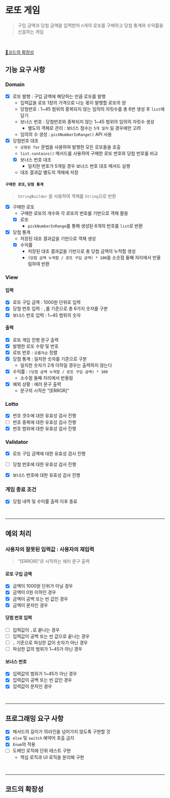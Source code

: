 # 로또 게임
> 구입 금액과 당첨 금액을 입력받아 n개의 로또를 구매하고 당첨 통계와 수익률을 산출하는 게임 

<br/>

[🚀코드의 확장성](#코드의-확장성)

## 기능 요구 사항

### Domain
- [x] 로또 발행 : 구입 금액에 해당하는 만큼 로또를 발행
  - 입력값을 로또 1장의 가격으로 나눈 몫이 발행할 로또의 양
  - 당첨번호 : 1~45 범위의 중복되지 않는 임의의 자릿수를 총 6번 생성 후 `list`에 담기
  - 보너스 번호 : 당첨번호와 중복되지 않는 1~45 범위의 임의의 자릿수 생성
    - 별도의 객체로 관리 : 보너스 점수는 `5개 일치` 일 경우에만 고려
  - 임의의 수 생성 : `pickNumberInRange()` API 사용
- [x] 당첨번호 대조
  - `상향된 for` 문법을 사용하여 발행한 모든 로또들을 호출
  - `list.contains()` 메서드를 사용하여 구매한 로또 번호와 당첨 번호를 비교
  - [x] 보너스 번호 대조
    - 일치한 번호가 5개일 경우 보너스 번호 대조 메서드 실행
  - 대조 결과값 별도의 객체에 저장

#### `구매한 로또`, `당첨 통계`
>`StringBuilder` 을 사용하여 객체를 `String`으로 반환
- [x] 구매한 로또
  - 구매한 로또의 개수와 각 로또의 번호를 기반으로 객체 활용
  - [x] 로또
    - `pickNumberInRange`를 통해 생성된 6개의 번호를 `list`로 반환
- [x] 당첨 통계
  - 저장된 대조 결과값을 기반으로 객체 생성
  - [x] 수익률
    - 저장된 대조 결과값을 기반으로 총 당첨 금액의 누적합 생성
    - `(당첨 금액 누적합 / 로또 구입 금액) * 100`을 소숫점 둘째 자리에서 반올림하여 반환

### View
#### 입력
- [x] 로또 구입 금액 : 1000원 단위로 입력
- [x] 당첨 번호 입력 : `,`를 기준으로 총 6가지 숫자를 구분
- [x] 보너스 번호 입력 : 1~45 범위의 숫자

#### 출력
- [x] 로또 게임 진행 문구 출력
- [x] 발행한 로또 수량 및 번호
- [x] 로또 번호 : `오름차순` 정렬
- [x] 당첨 통계 : 일치한 숫자를 기준으로 구분
  - 일치한 숫자가 2개 이하일 경우는 출력하지 않는다
- [x] 수익률 : `(당첨 금액 누적합 / 로또 구입 금액) * 100`
  - 소수점 둘째 자리에서 반올림
- [x] 예외 상황 : 에러 문구 출력
  - 문구의 시작은 "[ERROR]"

### Lotto
- [x] 번호 갯수에 대한 유효성 검사 진행
- [ ] 번호 중복에 대한 유효성 검사 진행
- [x] 번호 범위에 대한 유효성 검사 진행

### Validator
- [x] 로또 구입 금액에 대한 유효성 검사 진행
- [ ] 당첨 번호에 대한 유효성 검사 진행
- [x] 보너스 번호에 대한 유효성 검사 진행


### 게임 종료 조건
- [x] 당첨 내역 및 수익률 출력 이후 종료

<br/>

---
## 예외 처리

### 사용자의 잘못된 입력값 : 사용자의 재입력
> "[ERROR]"로 시작하는 에러 문구 출력

#### 로또 구입 금액
- [x] 금액이 1000원 단위가 아닐 경우
- [x] 금액이 0원 이하인 경우
- [x] 금액이 공백 또는 빈 값인 경우
- [x] 금액이 문자인 경우

#### 당첨 번호 입력
- [ ] 입력값이 `,`로 끝나는 경우
- [ ] 입력값이 공백 또는 빈 값으로 끝나는 경우
- [ ] `,` 기준으로 파싱한 값이 숫자가 아닌 경우
- [ ] 파싱한 값의 범위가 1~45가 아닌 경우

#### 보너스 번호
- [x] 입력값의 범위가 1~45가 아닌 경우
- [x] 입력값이 공백 또는 빈 값인 경우
- [x] 입력값이 문자인 경우

<br/>

---
## 프로그래밍 요구 사항
- [x] 메서드의 길이가 15라인을 넘어가지 않도록 구현할 것
- [x] `else` 및 `switch` 예약어 호출 금지
- [x] `Enum`의 적용
- [ ] 도메인 로직에 단위 테스트 구현
  - 핵심 로직과 UI 로직을 분리해 구현

<br/>

---
## 코드의 확장성